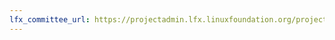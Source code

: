 ```yaml
---
lfx_committee_url: https://projectadmin.lfx.linuxfoundation.org/project/lfVJp5XOZ87Z3oaMdW/collaboration/committees/428750af-f68f-4fd6-bf6a-11fc8e896096
---
```


<style>
  div.gallery {
    padding-top: 1em;
  }
  div.member {
    width: calc(100% / 6);
  }
</style>

